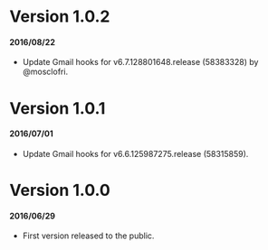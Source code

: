 # Version 1.0.2

#### 2016/08/22

 - Update Gmail hooks for v6.7.128801648.release (58383328) by @mosclofri.

# Version 1.0.1

#### 2016/07/01

 - Update Gmail hooks for v6.6.125987275.release (58315859).

# Version 1.0.0

#### 2016/06/29

 - First version released to the public.
